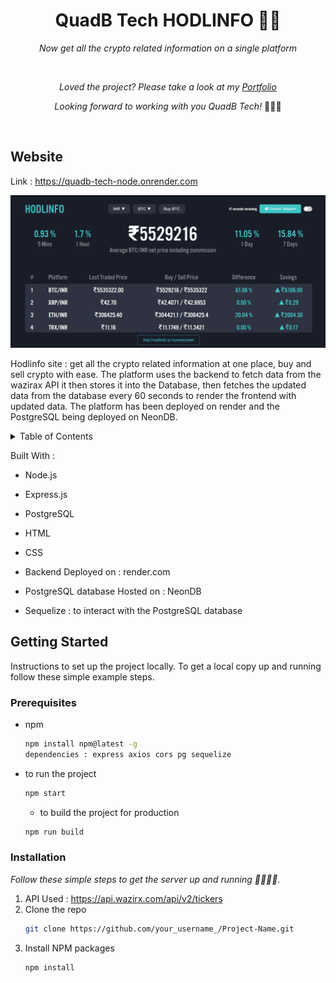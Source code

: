 <h1 align="center">QuadB Tech HODLINFO 🧮🚀
</h1>
<p align="center"><i>Now get all the crypto related information on a single platform</i></p>

<br>
<p align="center"><i>Loved the project? Please take a look at my <a href="https://bio.link/rudy45kc">Portfolio</a></i></p>
<p align="center"><i>Looking forward to working with you QuadB Tech!</i> 👨🏽‍💻 </p>
<br>

## Website

Link : https://quadb-tech-node.onrender.com

<a href="https://quadb-tech-node.onrender.com"><img src="https://raw.githubusercontent.com/Krishx17/License-Certifications/main/Laptop-viewport.png" /></a>

Hodlinfo site : get all the crypto related information at one place, buy and sell crypto with ease. The platform uses the backend to fetch data from the wazirax API it then stores it into the Database, then fetches the updated data from the database every 60 seconds to render the frontend with updated data. The platform has been deployed on render and the PostgreSQL being deployed on NeonDB. 

<!-- TABLE OF CONTENTS -->
<details>
  <summary>Table of Contents</summary>
  <ol>
    <li>
      <a href="#about-the-project">About The Project</a>
      <ul>
        <li><a href="#built-with">Built With</a></li>
      </ul>
    </li>
    <li>
      <a href="#getting-started">Getting Started</a>
      <ul>
        <li><a href="#prerequisites">Prerequisites</a></li>
        <li><a href="#installation">Installation</a></li>
      </ul>
    </li>
    <li><a href="#usage">Usage</a></li>
    <li><a href="#roadmap">Roadmap</a></li>>
  </ol>
</details>



Built With : 
* Node.js 
* Express.js
* PostgreSQL
* HTML
* CSS
* Backend Deployed on : render.com
* PostgreSQL database Hosted on : NeonDB
* Sequelize : to interact with the PostgreSQL database

  <!-- GETTING STARTED -->
## Getting Started

 Instructions to set up the project locally.
 To get a local copy up and running follow these simple example steps.

### Prerequisites

* npm
  ```sh
  npm install npm@latest -g
  dependencies : express axios cors pg sequelize
  ```
* to run the project
  ```sh
  npm start
  ```
  * to build the project for production
  ```sh
  npm run build
  ```
### Installation

_Follow these simple steps to get the server up and running 👾🧮🚀✅._

1. API Used : https://api.wazirx.com/api/v2/tickers
2. Clone the repo
   ```sh
   git clone https://github.com/your_username_/Project-Name.git
   ```
3. Install NPM packages
   ```sh
   npm install
   ```
